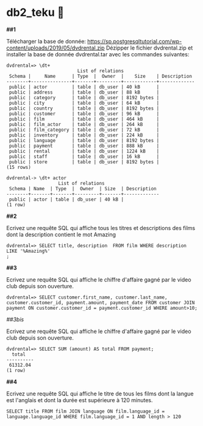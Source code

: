 # db2_teku :floppy_disk:

**##1**

Télécharger la base de donnée: https://sp.postgresqltutorial.com/wp-content/uploads/2019/05/dvdrental.zip
Dézipper le fichier dvdrental.zip et installer la base de donnée dvdrental.tar avec les commandes suivantes:
```
dvdrental=> \dt+
                          List of relations
 Schema |     Name      | Type  |  Owner  |    Size    | Description 
--------+---------------+-------+---------+------------+-------------
 public | actor         | table | db_user | 40 kB      | 
 public | address       | table | db_user | 88 kB      | 
 public | category      | table | db_user | 8192 bytes | 
 public | city          | table | db_user | 64 kB      | 
 public | country       | table | db_user | 8192 bytes | 
 public | customer      | table | db_user | 96 kB      | 
 public | film          | table | db_user | 464 kB     | 
 public | film_actor    | table | db_user | 264 kB     | 
 public | film_category | table | db_user | 72 kB      | 
 public | inventory     | table | db_user | 224 kB     | 
 public | language      | table | db_user | 8192 bytes | 
 public | payment       | table | db_user | 888 kB     | 
 public | rental        | table | db_user | 1224 kB    | 
 public | staff         | table | db_user | 16 kB      | 
 public | store         | table | db_user | 8192 bytes | 
(15 rows)

dvdrental-> \dt+ actor
                   List of relations
 Schema | Name  | Type  |  Owner  | Size  | Description 
--------+-------+-------+---------+-------+-------------
 public | actor | table | db_user | 40 kB | 
(1 row)

```

**##2**

Ecrivez une requête SQL qui affiche tous les titres et descriptions des films dont la description contient le mot Amazing

```
dvdrental=> SELECT title, description  FROM film WHERE description  LIKE '%Amazing%'
;
```

**##3**

Ecrivez une requête SQL qui affiche le chiffre d'affaire gagné par le video club depuis son ouverture.

```
dvdrental=> SELECT customer.first_name, customer.last_name, customer.customer_id, payment.amount, payment_date FROM customer JOIN payment ON customer.customer_id = payment.customer_id WHERE amount>10; 

```

*##3bis*

Ecrivez une requête SQL qui affiche le chiffre d'affaire gagné par le video club depuis son ouverture.

```
dvdrental=> SELECT SUM (amount) AS total FROM payment;
  total   
----------
 61312.04
(1 row)

```

**##4**

Ecrivez une requête SQL qui affiche le titre de tous les films dont la langue est l'anglais et dont la durée est supérieure à 120 minutes.

```
SELECT title FROM film JOIN language ON film.language_id = language.language_id WHERE film.language_id = 1 AND length > 120
```





